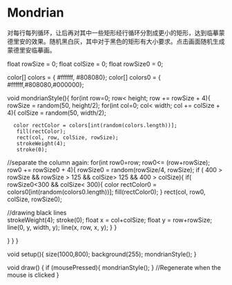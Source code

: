 # Mondrian
对每行每列循环，让后再对其中一些矩形经行循环分割成更小的矩形，达到临摹蒙德里安的效果。随机黑白灰，其中对于黑色的矩形有大小要求。点击画面随机生成蒙德里安临摹画。


float rowSize = 0;
float colSize = 0;
float rowSize0 = 0;

color[] colors = { #ffffff, #808080};
color[] colors0 = { #ffffff,#808080,#000000};


void mondrianStyle(){
   for(int row=0; row< height; row += rowSize + 4){
     rowSize = random(50, height/2);
     for(int col=0; col< width; col += colSize + 4){
       colSize = random(50, width/2);
     
      color rectColor = colors[int(random(colors.length))];
       fill(rectColor);
       rect(col, row, colSize, rowSize);
       strokeWeight(4);
       stroke(0); 
       
//separate the column again:
     for(int row0=row; row0<= (row+rowSize); row0 += rowSize0 + 4){
          rowSize0 = random(rowSize/4, rowSize);
          if ( 400 > rowSize && rowSize > 125  && colSize> 125 && 400 > colSize){
            if( rowSize0<300 && colSize< 300){
          color rectColor0 = colors0[int(random(colors0.length))];
       fill(rectColor0);
       }
       rect(col, row0, colSize, rowSize0);
          
 //drawing black lines      
       strokeWeight(4);
       stroke(0); 
       float x = col+colSize;
      float y = row+rowSize;
      line(0, y, width, y);
      line(x, row, x, y);
          }
     }
      
   }
}
}

void setup(){
  size(1000,800);
  background(255); 
  mondrianStyle();
}

void draw() {
  if (mousePressed){
        mondrianStyle();
  }
//Regenerate when the mouse is clicked
}

